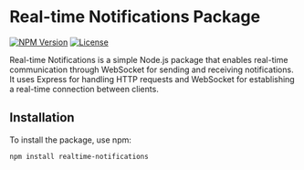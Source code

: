 # Real-time Notifications Package

[![NPM Version](https://img.shields.io/npm/v/realtime-notifications.svg)](https://www.npmjs.com/package/realtime-notifications)
[![License](https://img.shields.io/npm/l/realtime-notifications.svg)](https://opensource.org/licenses/MIT)

Real-time Notifications is a simple Node.js package that enables real-time communication through WebSocket for sending and receiving notifications. It uses Express for handling HTTP requests and WebSocket for establishing a real-time connection between clients.

## Installation

To install the package, use npm:

```bash
npm install realtime-notifications
